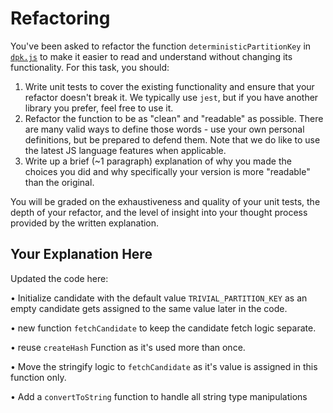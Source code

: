 # Refactoring

You've been asked to refactor the function `deterministicPartitionKey` in [`dpk.js`](dpk.js) to make it easier to read and understand without changing its functionality. For this task, you should:

1. Write unit tests to cover the existing functionality and ensure that your refactor doesn't break it. We typically use `jest`, but if you have another library you prefer, feel free to use it.
2. Refactor the function to be as "clean" and "readable" as possible. There are many valid ways to define those words - use your own personal definitions, but be prepared to defend them. Note that we do like to use the latest JS language features when applicable.
3. Write up a brief (~1 paragraph) explanation of why you made the choices you did and why specifically your version is more "readable" than the original.

You will be graded on the exhaustiveness and quality of your unit tests, the depth of your refactor, and the level of insight into your thought process provided by the written explanation.

## Your Explanation Here

Updated the code here:

• Initialize candidate with the default value `TRIVIAL_PARTITION_KEY` as an empty candidate gets assigned to the same value later in the code.

• new function `fetchCandidate` to keep the candidate fetch logic separate.

• reuse `createHash` Function as it's used more than once.

• Move the stringify logic to `fetchCandidate` as it's value is assigned in this function only.

• Add a `convertToString` function to handle all string type manipulations
